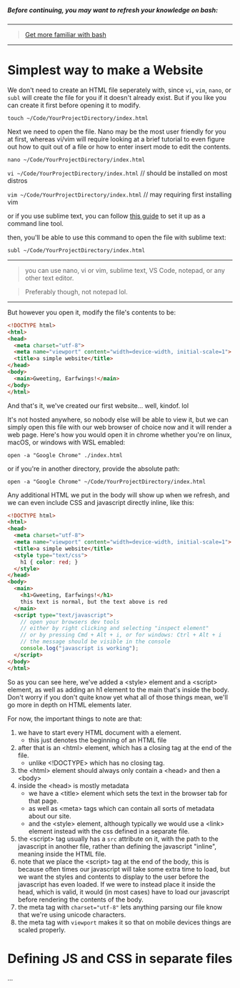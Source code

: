 ##### Before continuing, you may want to refresh your knowledge on bash:

---

> [Get more familiar with bash](LEARNBASH.md)

---

# Simplest way to make a Website

We don't need to create an HTML file seperately with, since `vi`, `vim`, `nano`, or `subl` will create the file for you if it doesn't already exist. But if you like you can create it first before opening it to modify.

`touch ~/Code/YourProjectDirectory/index.html`

Next we need to open the file. Nano may be the most user friendly for you at first, whereas vi/vim will require looking at a brief tutorial to even figure out how to quit out of a file or how to enter insert mode to edit the contents.

`nano ~/Code/YourProjectDirectory/index.html`

`vi ~/Code/YourProjectDirectory/index.html` // should be installed on most distros

`vim ~/Code/YourProjectDirectory/index.html` // may requiring first installing vim

or if you use sublime text, you can follow [this guide](https://www.sublimetext.com/docs/command_line.html) to set it up as a command line tool.

then, you'll be able to use this command to open the file with sublime text:

`subl ~/Code/YourProjectDirectory/index.html`

---

> you can use nano, vi or vim, sublime text, VS Code, notepad, or any other text editor.

> Preferably though, not notepad lol.

---

But however you open it, modify the file's contents to be:

```html
<!DOCTYPE html>
<html>
<head>
  <meta charset="utf-8">
  <meta name="viewport" content="width=device-width, initial-scale=1">
  <title>a simple website</title>
</head>
<body>
  <main>Gweeting, Earfwings!</main>
</body>
</html>
```

And that's it, we've created our first website... well, kindof. lol

It's not hosted anywhere, so nobody else will be able to view it, but we can simply open this file with our web browser of choice now and it will render a web page. Here's how you would open it in chrome whether you're on linux, macOS, or windows with WSL emabled:

`open -a "Google Chrome" ./index.html`

or if you're in another directory, provide the absolute path:

`open -a "Google Chrome" ~/Code/YourProjectDirectory/index.html`

Any additional HTML we put in the body will show up when we refresh, and we can even include CSS and javascript directly inline, like this:

```html
<!DOCTYPE html>
<html>
<head>
  <meta charset="utf-8">
  <meta name="viewport" content="width=device-width, initial-scale=1">
  <title>a simple website</title>
  <style type="text/css">
    h1 { color: red; }
  </style>
</head>
<body>
  <main>
    <h1>Gweeting, Earfwings!</h1>
    this text is normal, but the text above is red
  </main>
  <script type="text/javascript">
    // open your browsers dev tools
    // either by right clicking and selecting "inspect element"
    // or by pressing Cmd + Alt + i, or for windows: Ctrl + Alt + i
    // the message should be visible in the console
    console.log("javascript is working");
  </script>
</body>
</html>
```

So as you can see here, we've added a <style\> element and a <script\> element, as well as adding an h1 element to the main that's inside the body. Don't worry if you don't quite know yet what all of those things mean, we'll go more in depth on HTML elements later.

For now, the important things to note are that:

1. we have to start every HTML document with a <!DOCTYPE html\> element.
    * this just denotes the beginning of an HTML file
2. after that is an <html\> element, which has a closing tag at the end of the file.
    * unlike <!DOCTYPE\> which has no closing tag.
3. the <html\> element should always only contain a <head\> and then a <body\>
4. inside the <head\> is mostly metadata
    * we have a <title\> element which sets the text in the browser tab for that page.
    * as well as <meta\> tags which can contain all sorts of metadata about our site.
    * and the <style\> element, although typically we would use a <link\> element instead with the css defined in a separate file.
5. the <script\> tag usually has a `src` attribute on it, with the path to the javascript in another file, rather than defining the javascript "inline", meaning inside the HTML file.
6. note that we place the <script\> tag at the end of the body, this is because often times our javascript will take some extra time to load, but we want the styles and contents to display to the user before the javascript has even loaded. If we were to instead place it inside the head, which is valid, it would (in most cases) have to load our javascript before rendering the contents of the body.
7. the meta tag with `charset="utf-8"` lets anything parsing our file know that we're using unicode characters.
8. the meta tag with `viewport` makes it so that on mobile devices things are scaled properly.

# Defining JS and CSS in separate files

...
